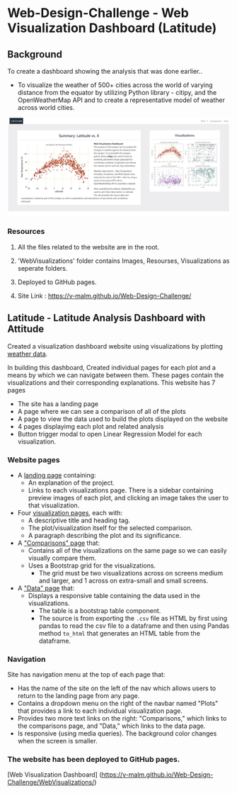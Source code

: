 
# Web-Design-Challenge - Web Visualization Dashboard (Latitude)

## Background

To create a dashboard showing the analysis that was done earlier..
 * To visualize the weather of 500+ cities across the world of varying distance from the equator by utilizing Python library - citipy, and the OpenWeatherMap API and to create a representative model of weather across world cities.

![WebVisualizations/Images/index.jpg](WebVisualizations/Images/index.jpg)

### Resources

1. All the files related to the website are in the root. 

2. 'WebVisualizations' folder contains Images, Resourses, Visualizations as seperate folders.

3. Deployed to GitHub pages.  

4. Site Link : https://v-malm.github.io/Web-Design-Challenge/

## Latitude - Latitude Analysis Dashboard with Attitude

Created a visualization dashboard website using visualizations by plotting [weather data](WebVisualizations/Resources/cities.csv).

In building this dashboard, Created individual pages for each plot and a means by which we can navigate between them. These pages contain the visualizations and their corresponding explanations. This website has 7 pages 
 * The site has a landing page
 * A page where we can see a comparison of all of the plots 
 * A page to view the data used to build the plots displayed on the website
 * 4 pages displayimg each plot and related analysis
  * Button trigger modal to open Linear Regression Model for each visualization.


### Website pages

* A [landing page](https://v-malm.github.io/Web-Design-Challenge/) containing:
  * An explanation of the project.
  * Links to each visualizations page. There is a sidebar containing preview images of each plot, and clicking an image takes the user to that visualization.
* Four [visualization pages](https://v-malm.github.io/Web-Design-Challenge/max_temp.html), each with:
  * A descriptive title and heading tag.
  * The plot/visualization itself for the selected comparison.
  * A paragraph describing the plot and its significance.
* A ["Comparisons" page](https://v-malm.github.io/Web-Design-Challenge/comparisions.html) that:
  * Contains all of the visualizations on the same page so we can easily visually compare them.
  * Uses a Bootstrap grid for the visualizations.
    * The grid must be two visualizations across on screens medium and larger, and 1 across on extra-small and small screens.
* A ["Data" page](https://v-malm.github.io/Web-Design-Challenge/date.html) that:
  * Displays a responsive table containing the data used in the visualizations.
    * The table is a bootstrap table component.
    * The source is from exporting the `.csv` file as HTML by first using pandas to read the csv file to a dataframe and then using Pandas method `to_html` that generates an HTML table from the dataframe.


### Navigation

Site has navigation menu at the top of each page that:

* Has the name of the site on the left of the nav which allows users to return to the landing page from any page.
* Contains a dropdown menu on the right of the navbar named "Plots" that provides a link to each individual visualization page.
* Provides two more text links on the right: "Comparisons," which links to the comparisons page, and "Data," which links to the data page.
* Is responsive (using media queries). The background color changes when the screen is smaller.


### The website has been deployed to GitHub pages.
[Web Visualization Dashboard] (https://v-malm.github.io/Web-Design-Challenge/WebVisualizations/) 